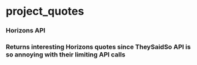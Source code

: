 # project_quotes

### Horizons API

### Returns interesting Horizons quotes since TheySaidSo API is so annoying with their limiting API calls

